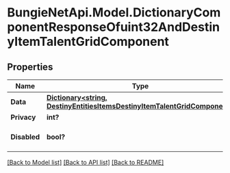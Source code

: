 # BungieNetApi.Model.DictionaryComponentResponseOfuint32AndDestinyItemTalentGridComponent
## Properties

Name | Type | Description | Notes
------------ | ------------- | ------------- | -------------
**Data** | [**Dictionary<string, DestinyEntitiesItemsDestinyItemTalentGridComponent>**](DestinyEntitiesItemsDestinyItemTalentGridComponent.md) |  | [optional] 
**Privacy** | **int?** |  | [optional] 
**Disabled** | **bool?** | If true, this component is disabled. | [optional] 

[[Back to Model list]](../README.md#documentation-for-models) [[Back to API list]](../README.md#documentation-for-api-endpoints) [[Back to README]](../README.md)

